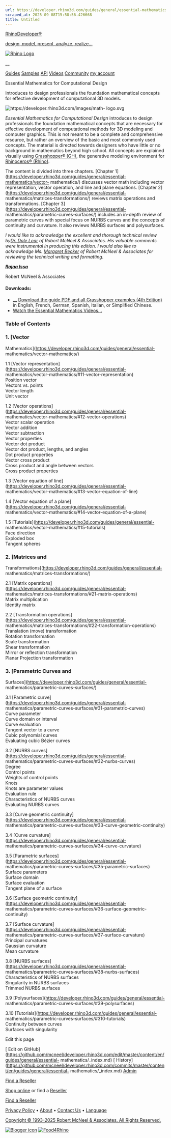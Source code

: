 ```yaml
---
url: https://developer.rhino3d.com/guides/general/essential-mathematics/#3-parametric-curves-and-surfacesguidesgeneralessential-mathematicsparametric-curves-surfaces
scraped_at: 2025-09-08T15:58:56.426668
title: Untitled
---
```


[RhinoDeveloper®](/)

[design, model, present, analyze, realize...](/)

[![Rhino Logo](https://developer.rhino3d.com/images/rhinodevlogo.png)](/)

__

[Guides](https://developer.rhino3d.com/guides)
[Samples](https://developer.rhino3d.com/samples)
[API](https://developer.rhino3d.com/api)
[Videos](https://developer.rhino3d.com/videos)
[Community](https://discourse.mcneel.com/c/rhino-developer) [my account
](https://www.rhino3d.com/my-account/ "Manage your account, licenses, and
teams")

Essential Mathematics for Computational Design

Introduces to design professionals the foundation mathematical concepts for
effective development of computational 3D models.

![https://developer.rhino3d.com/images/math-
logo.svg](https://developer.rhino3d.com/images/math-logo.svg)

_Essential Mathematics for Computational Design_ introduces to design
professionals the foundation mathematical concepts that are necessary for
effective development of computational methods for 3D modeling and computer
graphics. This is not meant to be a complete and comprehensive resource, but
rather an overview of the basic and most commonly used concepts. The material
is directed towards designers who have little or no background in mathematics
beyond high school. All concepts are explained visually using [Grasshopper®
(GH)](https://www.grasshopper3d.com), the generative modeling environment for
[Rhinoceros® (Rhino)](https://www.rhino3d.com).

The content is divided into three chapters. [Chapter
1](https://developer.rhino3d.com/guides/general/essential-mathematics/vector-
mathematics/) discusses vector math including vector representation, vector
operation, and line and plane equations. [Chapter
2](https://developer.rhino3d.com/guides/general/essential-
mathematics/matrices-transformations/) reviews matrix operations and
transformations. [Chapter
3](https://developer.rhino3d.com/guides/general/essential-
mathematics/parametric-curves-surfaces/) includes an in-depth review of
parametric curves with special focus on NURBS curves and the concepts of
continuity and curvature. It also reviews NURBS surfaces and polysurfaces.

_I would like to acknowledge the excellent and thorough technical review
by[Dr. Dale Lear](https://discourse.mcneel.com/u/dalelear/activity) of Robert
McNeel & Associates. His valuable comments were instrumental in producing this
edition. I would also like to acknowledge Ms. [Margaret
Becker](https://discourse.mcneel.com/u/margaret/activity) of Robert McNeel &
Associates for reviewing the technical writing and formatting_.

_**[Rajaa Issa](https://discourse.mcneel.com/u/rajaa/activity)**_

Robert McNeel & Associates

#### Downloads:

  * [__](https://www.rhino3d.com/download/rhino/6/essentialmathematics) [Download the guide PDF and all Grasshopper examples (4th Edition)](https://www.rhino3d.com/download/rhino/6/essentialmathematics/) in English, French, German, Spanish, Italian, or Simplified Chinese.
  * [](https://www.youtube.com/playlist?list=PLWIvZT_UEpWW6Kgq8mxOgliGBFHhrI4mK) [Watch the Essential Mathematics Videos… ](https://www.youtube.com/playlist?list=PLWIvZT_UEpWW6Kgq8mxOgliGBFHhrI4mK)

### Table of Contents

### 1\. [Vector
Mathematics](https://developer.rhino3d.com/guides/general/essential-
mathematics/vector-mathematics/)

1.1 [Vector
representation](https://developer.rhino3d.com/guides/general/essential-
mathematics/vector-mathematics/#11-vector-representation)  
Position vector  
Vectors vs. points  
Vector length  
Unit vector

1.2 [Vector
operations](https://developer.rhino3d.com/guides/general/essential-
mathematics/vector-mathematics/#12-vector-operations)  
Vector scalar operation  
Vector addition  
Vector subtraction  
Vector properties  
Vector dot product  
Vector dot product, lengths, and angles  
Dot product properties  
Vector cross product  
Cross product and angle between vectors  
Cross product properties

1.3 [Vector equation of
line](https://developer.rhino3d.com/guides/general/essential-
mathematics/vector-mathematics/#13-vector-equation-of-line)

1.4 [Vector equation of a
plane](https://developer.rhino3d.com/guides/general/essential-
mathematics/vector-mathematics/#14-vector-equation-of-a-plane)

1.5 [Tutorials](https://developer.rhino3d.com/guides/general/essential-
mathematics/vector-mathematics/#15-tutorials)  
Face direction  
Exploded box  
Tangent spheres

### 2\. [Matrices and
Transformations](https://developer.rhino3d.com/guides/general/essential-
mathematics/matrices-transformations/)

2.1 [Matrix
operations](https://developer.rhino3d.com/guides/general/essential-
mathematics/matrices-transformations/#21-matrix-operations)  
Matrix multiplication  
Identity matrix

2.2 [Transformation
operations](https://developer.rhino3d.com/guides/general/essential-
mathematics/matrices-transformations/#22-transformation-operations)  
Translation (move) transformation  
Rotation transformation  
Scale transformation  
Shear transformation  
Mirror or reflection transformation  
Planar Projection transformation

### 3\. [Parametric Curves and
Surfaces](https://developer.rhino3d.com/guides/general/essential-
mathematics/parametric-curves-surfaces/)

3.1 [Parametric curve](https://developer.rhino3d.com/guides/general/essential-
mathematics/parametric-curves-surfaces/#31-parametric-curves)  
Curve parameter  
Curve domain or interval  
Curve evaluation  
Tangent vector to a curve  
Cubic polynomial curves  
Evaluating cubic Bézier curves

3.2 [NURBS curves](https://developer.rhino3d.com/guides/general/essential-
mathematics/parametric-curves-surfaces/#32-nurbs-curves)  
Degree  
Control points  
Weights of control points  
Knots  
Knots are parameter values  
Evaluation rule  
Characteristics of NURBS curves  
Evaluating NURBS curves

3.3 [Curve geometric
continuity](https://developer.rhino3d.com/guides/general/essential-
mathematics/parametric-curves-surfaces/#33-curve-geometric-continuity)

3.4 [Curve curvature](https://developer.rhino3d.com/guides/general/essential-
mathematics/parametric-curves-surfaces/#34-curve-curvature)

3.5 [Parametric
surfaces](https://developer.rhino3d.com/guides/general/essential-
mathematics/parametric-curves-surfaces/#35-parametric-surfaces)  
Surface parameters  
Surface domain  
Surface evaluation  
Tangent plane of a surface

3.6 [Surface geometric
continuity](https://developer.rhino3d.com/guides/general/essential-
mathematics/parametric-curves-surfaces/#36-surface-geometric-continuity)

3.7 [Surface
curvature](https://developer.rhino3d.com/guides/general/essential-
mathematics/parametric-curves-surfaces/#37-surface-curvature)  
Principal curvatures  
Gaussian curvature  
Mean curvature

3.8 [NURBS surfaces](https://developer.rhino3d.com/guides/general/essential-
mathematics/parametric-curves-surfaces/#38-nurbs-surfaces)  
Characteristics of NURBS surfaces  
Singularity in NURBS surfaces  
Trimmed NURBS surfaces

3.9 [Polysurfaces](https://developer.rhino3d.com/guides/general/essential-
mathematics/parametric-curves-surfaces/#39-polysurfaces)

3.10 [Tutorials](https://developer.rhino3d.com/guides/general/essential-
mathematics/parametric-curves-surfaces/#310-tutorials)  
Continuity between curves  
Surfaces with singularity

Edit this page

[ Edit on
GitHub](https://github.com/mcneel/developer.rhino3d.com/edit/master/content/en/guides/general/essential-
mathematics/_index.md) [
History](https://github.com/mcneel/developer.rhino3d.com/commits/master/content/en/guides/general/essential-
mathematics/_index.md) [ Admin](https://developer.rhino3d.com/admin)

[Find a Reseller](https://www.rhino3d.com/sales)

[Shop online](https://www.rhino3d.com/store) or find a
[Reseller](https://www.rhino3d.com/sales)

[Find a Reseller](https://www.rhino3d.com/sales)

[Privacy Policy](https://www.rhino3d.com/privacy) •
[About](https://www.rhino3d.com/mcneel/about) • [Contact
Us](https://www.rhino3d.com/mcneel/contact) • [
Language](https://www.rhino3d.com/language "Change to a different region or
language")

[Copyright © 1993-2025 Robert McNeel & Associates. All Rights
Reserved.](https://www.rhino3d.com/mcneel/about)

[](https://www.facebook.com/McNeelRhinoceros/)
[](https://twitter.com/bobmcneel) [](https://www.linkedin.com/groups/75313/)
[](https://www.youtube.com/user/RhinoGuide/videos) [](https://vimeo.com/rhino)
[![Blogger
icon](https://developer.rhino3d.com/images/blogger.svg)](http://blog.rhino3d.com/)
[![Food4Rhino](https://developer.rhino3d.com/images/f4r_icon_01.svg)](https://www.food4rhino.com)

